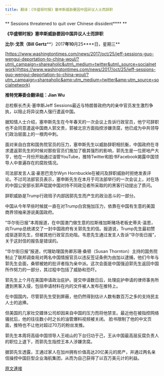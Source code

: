 ```yaml
---
title: 翻译：《华盛顿时报》塞申斯威胁要因中国异议人士而辞职
---
```


**
Sessions threatened to quit over Chinese dissident**** **



**《华盛顿时报》塞申斯威胁要因中国异议人士而辞职**








**比尔·戈茨（Bill Gertz****）2017****年10****月25****日，星期三**








[https://www.washingtontimes.com/news/2017/oct/25/jeff-sessions-guo-wengui-deportation-to-china-woul/?utm\_campaign=shareaholic&utm\_medium=twitter&utm\_source=socialnetwork](https://www.washingtontimes.com/news/2017/oct/25/jeff-sessions-guo-wengui-deportation-to-china-woul/?utm_campaign=shareaholic&amp;utm_medium=twitter&amp;utm_source=socialnetwork)








**推特党筹委会翻译组：Jian Wu**








总检察长杰夫·塞申斯Jeff Sessions最近与特朗普政府内的亲中官员发生激烈争执，以阻止将异议商人强行遣返中国。








据知情人士介绍，塞申斯先生在今年春天的一次会议上告诉行政官员，他宁可辞职也不会同意遣返中国商人郭文贵，郭被北京方面指控涉嫌贪腐，他已成为中共领导们政治层面上的一根肉中刺。








面对来自白宫和国务院官员的压力，塞申斯先生以威胁辞职相抗衡，中国政府在寻求遣返郭先生的时候对那些官员们施加了极其强烈的影响，郭先生是一位房地产大亨，他在一月份开始通过油管YouTube，推特Twitter和脸书Facebook揭露中国领导人中普遍存在的腐败情况。








司法部发言人温·豪恩巴克尔Wyn Hornbuckle在被问及辞职威胁时拒绝发表评论。不过司法部官员表示，塞申斯先生在本月于司法部举行的一次会议上，对在场的中国公安部长郭声琨就中国对持不同政见者所采取的的黑客行动提出了质问。








辞职威胁是Trump行政班子内部因郭先生而产生的政治恶斗的一部分。








中国从今年早些时候就一直在对Trump白宫施加压力，依靠在中国有生意的美国商界领袖来游说美国政府。








“华尔街日报”本周报道，在中国澳门做生意的拉斯维加斯赌场老板史蒂夫·温恩，向Trump总统递交了一封中国政府有关郭先生的信。报道说，Trump先生最初赞成驱逐郭先生，但被其他行政官员劝阻。韦恩先生通过发言人告诉“华尔街日报”，关于这封信的报告是错误的。








“华尔街日报”报道，代理助理国务卿苏珊·桑顿（Susan Thornton）主持的国务院制止了联邦调查局对两名中国情报官员以违反签证条例为由加以逮捕，他们今年与郭先生会面，桑顿被她的批评者指为亲中派。这次会面是中国强迫郭先生返回中国所作努力的一部分，其过程中包括了威胁和恐吓。








郭先生上个月在美国申请政治庇护。提交申请数日后，处理庇护申请的律师事务所遭到黑客入侵，包括申请材料在内的文件被人发布在推特上。








在中国国内，尽管郭先生受到屏蔽，他仍然得到估计人数有数百万之多的支持民主人士的追捧。








但美国的几家社交媒体公司却因来自中国的压力而将他禁言。最近他在被指控网络骚扰后，他的往往数小时之长的油管爆料视频被关闭。 脸书限制了他的中文页面，推特也不让他对超过70万的粉丝发推。








郭先生本周将高级中国领导人王岐山的下台归功于己，王从中国最高层反腐负责人的职位上退下，而郭先生指控王本人涉嫌贪腐。








据郭先生透露，王通过家人在加州拥有价值高达20亿美元的房产，并通过两名亲信操控中国巨型企业海航集团，从而为自己获得了以百万美元计的利益。

[原文連接](http://littleantvoice.blogspot.com/2018/04/blog-post_13.html)